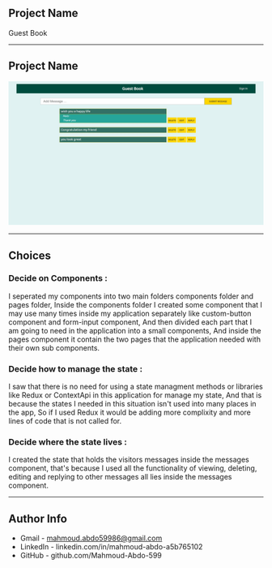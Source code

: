 

## Project Name

Guest Book

---
## Project Name

![](Project_Image.jpg)

---

## Choices

### Decide on Components :
I seperated my components into two main folders components folder and pages folder, Inside the components folder I created some component that I may use many times inside my application separately like custom-button component and form-input component, And then divided each part that I am going to need in the application into a small components, And inside the pages component it contain the two pages that the application needed with their own sub components.

### Decide how to manage the state :
I saw that there is no need for using a state managment methods or libraries like Redux or ContextApi in this application for manage my state, And that is because the states I needed in this situation isn't used into many places in the app, So if I used Redux it would be adding more complixity and more lines of code that is not called for.

### Decide where the state lives :
I created the state that holds the visitors messages inside the messages component, that's because I used all the functionality of viewing, deleting, editing and replying to other messages all lies inside the messages component.

---
## Author Info
- Gmail - mahmoud.abdo59986@gmail.com
- LinkedIn - linkedin.com/in/mahmoud-abdo-a5b765102
- GitHub - github.com/Mahmoud-Abdo-599


